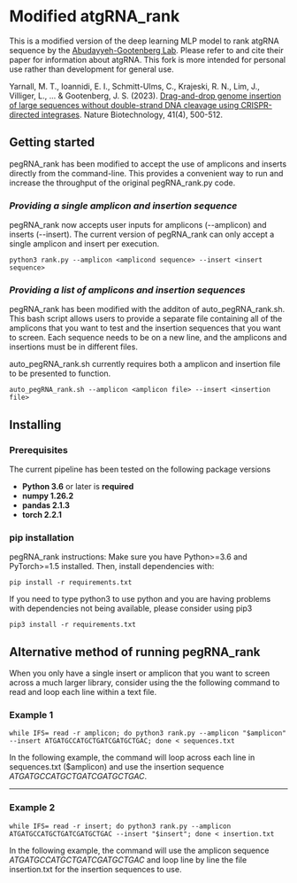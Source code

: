 # Modified atgRNA_rank
This is a modified version of the deep learning MLP model to rank atgRNA sequence by the [Abudayyeh-Gootenberg Lab](https://github.com/abugoot-lab/pegRNA_rank). Please refer to and cite their paper for information about atgRNA. This fork is more intended for personal use rather than development for general use.

Yarnall, M. T., Ioannidi, E. I., Schmitt-Ulms, C., Krajeski, R. N., Lim, J., Villiger, L., ... & Gootenberg, J. S. (2023). 
[Drag-and-drop genome insertion of large sequences without double-strand DNA cleavage using CRISPR-directed integrases](https://www.nature.com/articles/s41587-022-01527-4). Nature Biotechnology, 41(4), 500-512.

## Getting started
pegRNA_rank has been modified to accept the use of amplicons and inserts directly from the command-line. This provides a convenient way to run and increase the throughput of the original pegRNA_rank.py code.

### ***Providing a single amplicon and insertion sequence***
pegRNA_rank now accepts user inputs for amplicons (--amplicon) and inserts (--insert). The current version of pegRNA_rank can only accept a single amplicon and insert per execution.

```
python3 rank.py --amplicon <amplicond sequence> --insert <insert sequence>
```

### ***Providing a list of amplicons and insertion sequences***
pegRNA_rank has been modified with the additon of auto_pegRNA_rank.sh. This bash script allows users to provide a separate file containing all of the amplicons that you want to test and the insertion sequences that you want to screen. Each sequence needs to be on a new line, and the amplicons and insertions must be in different files.

auto_pegRNA_rank.sh currently requires both a amplicon and insertion file to be presented to function.

```
auto_pegRNA_rank.sh --amplicon <amplicon file> --insert <insertion file>
```

## Installing

### Prerequisites

The current pipeline has been tested on the following package versions
* **Python 3.6** or later is **required**
* **numpy 1.26.2**
* **pandas 2.1.3**
* **torch 2.2.1**

### pip installation

pegRNA_rank instructions: Make sure you have Python>=3.6 and PyTorch>=1.5 installed. Then, install dependencies with:
```
pip install -r requirements.txt
```

If you need to type python3 to use python and you are having problems with dependencies not being available, please consider using pip3
```
pip3 install -r requirements.txt
```

## Alternative method of running pegRNA_rank
When you only have a single insert or amplicon that you want to screen across a much larger library, consider using the the following command to read and loop each line within a text file.

### Example 1
```
while IFS= read -r amplicon; do python3 rank.py --amplicon "$amplicon" --insert ATGATGCCATGCTGATCGATGCTGAC; done < sequences.txt
```
In the following example, the command will loop across each line in sequences.txt ($amplicon) and use the insertion sequence _ATGATGCCATGCTGATCGATGCTGAC_.

***
### Example 2
```
while IFS= read -r insert; do python3 rank.py --amplicon ATGATGCCATGCTGATCGATGCTGAC --insert "$insert"; done < insertion.txt
```
In the following example, the command will use the amplicon sequence _ATGATGCCATGCTGATCGATGCTGAC_ and loop line by line the file insertion.txt for the insertion sequences to use.
